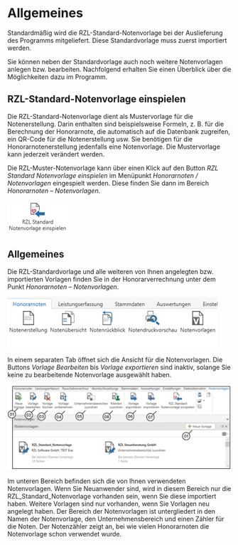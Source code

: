 # Allgemeines

Standardmäßig wird die RZL-Standard-Notenvorlage bei der Auslieferung
des Programms mitgeliefert. Diese Standardvorlage muss zuerst
importiert werden.

Sie können neben der Standardvorlage auch noch weitere Notenvorlagen
anlegen bzw. bearbeiten. Nachfolgend erhalten Sie einen Überblick über
die Möglichkeiten dazu im Programm.

## RZL-Standard-Notenvorlage einspielen

Die RZL-Standard-Notenvorlage dient als Mustervorlage für die
Notenerstellung. Darin enthalten sind beispielsweise Formeln, z. B. für
die Berechnung der Honorarnote, die automatisch auf die Datenbank
zugreifen, ein QR-Code für die Notenerstellung usw. Sie benötigen für
die Honorarnotenerstellung jedenfalls eine Notenvorlage. Die
Mustervorlage kann jederzeit verändert werden.

Die RZL-Muster-Notenvorlage kann über einen Klick auf den Button *RZL
Standard Notenvorlage einspielen* im Menüpunkt *Honorarnoten /
Notenvorlagen* eingespielt werden. Diese finden Sie dann im Bereich
*Honorarnoten – Notenvorlagen*.

![](<img/image334.png>)

## Allgemeines

Die RZL-Standardvorlage und alle weiteren von Ihnen angelegten bzw.
importierten Vorlagen finden Sie in der Honorarverrechnung unter dem
Punkt *Honorarnoten – Notenvorlagen*.

![](<img/image335.png>)

In einem separaten Tab öffnet sich die Ansicht für die Notenvorlagen.
Die Buttons *Vorlage Bearbeiten* bis *Vorlage exportieren* sind
inaktiv, solange Sie keine zu bearbeitende Notenvorlage ausgewählt
haben.

![](<img/image338.png>)

Im unteren Bereich befinden sich die von Ihnen verwendeten
Notenvorlagen. Wenn Sie Neuanwender sind, wird in diesem Bereich nur die
RZL_Standard_Notenvorlage vorhanden sein, wenn Sie diese importiert
haben. Weitere Vorlagen sind nur vorhanden, wenn Sie Vorlagen neu
angelegt haben. Der Bereich der Notenvorlagen ist untergliedert in den
Namen der Notenvorlage, den Unternehmensbereich und einen Zähler für die
Noten. Der Notenzähler zeigt an, bei wie vielen Honorarnoten die
Notenvorlage schon verwendet wurde.

